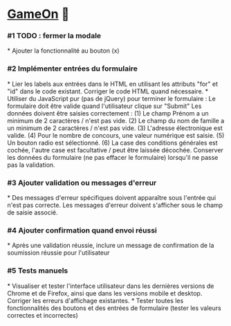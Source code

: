 # [GameOn](https://matteobruccoleri.github.io/GameOn-website-FR/) 👀

<h3>#1 TODO : fermer la modale</h3> 
*  Ajouter la fonctionnalité au bouton (x)

<h3>#2 Implémenter entrées du formulaire</h3>
* Lier les labels aux entrées dans le HTML en utilisant les attributs "for" et "id" dans le code existant. Corriger le code HTML quand nécessaire.
* Utiliser du JavaScript pur (pas de jQuery) pour terminer le formulaire :
Le formulaire doit être valide quand l'utilisateur clique sur "Submit"
Les données doivent être saisies correctement :
(1) Le champ Prénom a un minimum de 2 caractères / n'est pas vide.
(2) Le champ du nom de famille a un minimum de 2 caractères / n'est pas vide.
(3) L'adresse électronique est valide.
(4) Pour le nombre de concours, une valeur numérique est saisie.
(5) Un bouton radio est sélectionné.
(6) La case des conditions générales est cochée, l'autre case est facultative / peut être laissée décochée.
Conserver les données du formulaire (ne pas effacer le formulaire) lorsqu'il ne passe pas la validation.

<h3>#3 Ajouter validation ou messages d'erreur</h3> 
* Des messages d'erreur spécifiques doivent apparaître sous l'entrée qui n'est pas correcte. Les messages d'erreur doivent s'afficher sous le champ de saisie associé.

<h3>#4 Ajouter confirmation quand envoi réussi</h3> 
* Après une validation réussie, inclure un message de confirmation de la soumission réussie pour l'utilisateur
  
<h3>#5 Tests manuels</h3> 
* Visualiser et tester l'interface utilisateur dans les dernières versions de Chrome et de Firefox, ainsi que dans les versions mobile et desktop. Corriger les erreurs d'affichage existantes.
* Tester toutes les fonctionnalités des boutons et des entrées de formulaire (tester les valeurs correctes et incorrectes)
